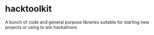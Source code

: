 hacktoolkit
===========

A bunch of code and general purpose libraries suitable for starting new projects or using to win hackathons
